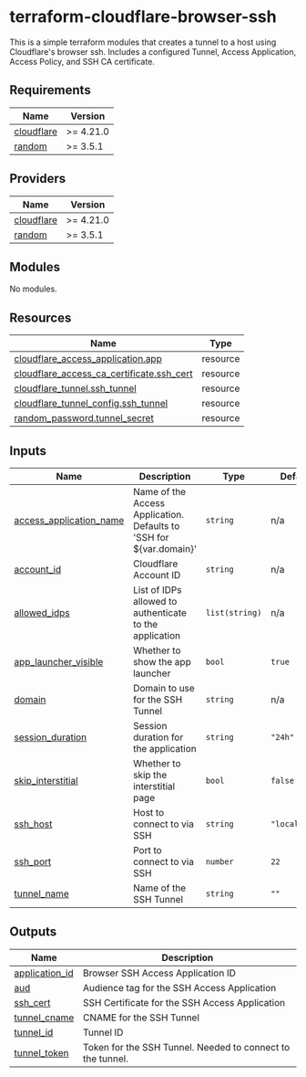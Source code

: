 # terraform-cloudflare-browser-ssh

This is a simple terraform modules that creates a tunnel to a host using Cloudflare's browser ssh.
Includes a configured Tunnel, Access Application, Access Policy, and SSH CA certificate.
<!-- BEGIN_TF_DOCS -->
## Requirements

| Name | Version |
|------|---------|
| <a name="requirement_cloudflare"></a> [cloudflare](#requirement\_cloudflare) | >= 4.21.0 |
| <a name="requirement_random"></a> [random](#requirement\_random) | >= 3.5.1 |

## Providers

| Name | Version |
|------|---------|
| <a name="provider_cloudflare"></a> [cloudflare](#provider\_cloudflare) | >= 4.21.0 |
| <a name="provider_random"></a> [random](#provider\_random) | >= 3.5.1 |

## Modules

No modules.

## Resources

| Name | Type |
|------|------|
| [cloudflare_access_application.app](https://registry.terraform.io/providers/cloudflare/cloudflare/latest/docs/resources/access_application) | resource |
| [cloudflare_access_ca_certificate.ssh_cert](https://registry.terraform.io/providers/cloudflare/cloudflare/latest/docs/resources/access_ca_certificate) | resource |
| [cloudflare_tunnel.ssh_tunnel](https://registry.terraform.io/providers/cloudflare/cloudflare/latest/docs/resources/tunnel) | resource |
| [cloudflare_tunnel_config.ssh_tunnel](https://registry.terraform.io/providers/cloudflare/cloudflare/latest/docs/resources/tunnel_config) | resource |
| [random_password.tunnel_secret](https://registry.terraform.io/providers/hashicorp/random/latest/docs/resources/password) | resource |

## Inputs

| Name | Description | Type | Default | Required |
|------|-------------|------|---------|:--------:|
| <a name="input_access_application_name"></a> [access\_application\_name](#input\_access\_application\_name) | Name of the Access Application. Defaults to 'SSH for ${var.domain}' | `string` | n/a | yes |
| <a name="input_account_id"></a> [account\_id](#input\_account\_id) | Cloudflare Account ID | `string` | n/a | yes |
| <a name="input_allowed_idps"></a> [allowed\_idps](#input\_allowed\_idps) | List of IDPs allowed to authenticate to the application | `list(string)` | n/a | yes |
| <a name="input_app_launcher_visible"></a> [app\_launcher\_visible](#input\_app\_launcher\_visible) | Whether to show the app launcher | `bool` | `true` | no |
| <a name="input_domain"></a> [domain](#input\_domain) | Domain to use for the SSH Tunnel | `string` | n/a | yes |
| <a name="input_session_duration"></a> [session\_duration](#input\_session\_duration) | Session duration for the application | `string` | `"24h"` | no |
| <a name="input_skip_interstitial"></a> [skip\_interstitial](#input\_skip\_interstitial) | Whether to skip the interstitial page | `bool` | `false` | no |
| <a name="input_ssh_host"></a> [ssh\_host](#input\_ssh\_host) | Host to connect to via SSH | `string` | `"localhost"` | no |
| <a name="input_ssh_port"></a> [ssh\_port](#input\_ssh\_port) | Port to connect to via SSH | `number` | `22` | no |
| <a name="input_tunnel_name"></a> [tunnel\_name](#input\_tunnel\_name) | Name of the SSH Tunnel | `string` | `""` | no |

## Outputs

| Name | Description |
|------|-------------|
| <a name="output_application_id"></a> [application\_id](#output\_application\_id) | Browser SSH Access Application ID |
| <a name="output_aud"></a> [aud](#output\_aud) | Audience tag for the SSH Access Application |
| <a name="output_ssh_cert"></a> [ssh\_cert](#output\_ssh\_cert) | SSH Certificate for the SSH Access Application |
| <a name="output_tunnel_cname"></a> [tunnel\_cname](#output\_tunnel\_cname) | CNAME for the SSH Tunnel |
| <a name="output_tunnel_id"></a> [tunnel\_id](#output\_tunnel\_id) | Tunnel ID |
| <a name="output_tunnel_token"></a> [tunnel\_token](#output\_tunnel\_token) | Token for the SSH Tunnel. Needed to connect to the tunnel. |
<!-- END_TF_DOCS -->